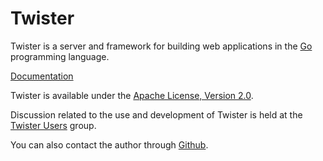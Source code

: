 Twister
=======

Twister is a server and framework for building web applications in the [Go](http://golang.org/) programming language. 

[Documentation](http://gopkgdoc.appspot.com/pkg/github.com/garyburd/twister)
  
Twister is available under the [Apache License, Version 2.0](http://www.apache.org/licenses/LICENSE-2.0.html).
 
Discussion related to the use and development of Twister is held at the
[Twister Users](http://groups.google.com/group/twister-users) group.

You can also contact the author through [Github](https://github.com/inbox/new/garyburd).
